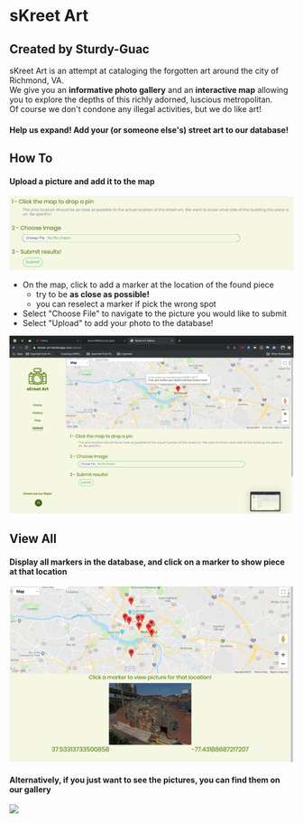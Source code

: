 # sKreet Art
## Created by Sturdy-Guac

sKreet Art is an attempt at cataloging the forgotten art around the city of Richmond, VA.  
We give you an **informative photo gallery** and an **interactive map** allowing you to explore the depths of this richly adorned, luscious metropolitan.  
Of course we don't condone any illegal activities, but we do like art!  

#### Help us expand! Add your (or someone else's) street art to our database!

## How To
#### Upload a picture and add it to the map
![how to picture](public/images/how_to.png)

- On the map, click to add a marker at the location of the found piece
  - try to be **as close as possible!** 
  - you can reselect a marker if pick the wrong spot
 - Select "Choose File" to navigate to the picture you would like to submit
 - Select "Upload" to add your photo to the database!
 
 ![final how to](public/images/screen_01.png)
 
 
 ## View All
 #### Display all markers in the database, and click on a marker to show piece at that location

 ![all markers on map](public/images/pic_01.png)
 
 #### Alternatively, if you just want to see the pictures, you can find them on our gallery
 
 ![](public/images/gallery.png)
